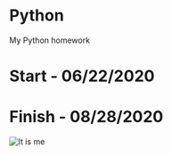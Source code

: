 # Python
My Python homework 
# Start - 06/22/2020
# Finish - 08/28/2020
![It is me](‪C:\Users\lenovo\Desktop\tanya-smt.jpg)
